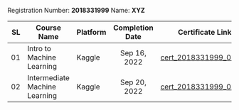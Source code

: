 Registration Number: **2018331999**
Name: **XYZ**

|   SL | Course Name                   | Platform | Completion Date | Certificate Link                                                                                  |
| ---: | ----------------------------- | -------- | :-------------: | ------------------------------------------------------------------------------------------------- |
|   01 | Intro to Machine Learning     | Kaggle   |  Sep 16, 2022   | [cert_2018331999_01.pdf](https://www.kaggle.com/learn/certification/enamcse/python)               |
|   02 | Intermediate Machine Learning | Kaggle   |  Sep 20, 2022   | [cert_2018331999_02.pdf](https://www.kaggle.com/learn/certification/enamcse/intro-to-programming) |
